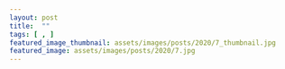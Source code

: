 ```yaml
---
layout: post
title:  ""
tags: [ , ]
featured_image_thumbnail: assets/images/posts/2020/7_thumbnail.jpg
featured_image: assets/images/posts/2020/7.jpg
---
```


